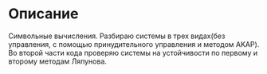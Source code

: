 # Описание 
Символьные вычисления. Разбираю системы в трех видах(без управления, с помощью принудительного управления и методом AKAP).
Во второй части кода проверяю системы на устойчивости по первому и второму методам Ляпунова. 
